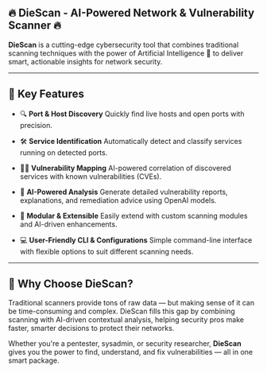 ## 🔥 DieScan - AI-Powered Network & Vulnerability Scanner 🔥

**DieScan** is a cutting-edge cybersecurity tool that combines traditional scanning techniques with the power of Artificial Intelligence 🤖 to deliver smart, actionable insights for network security.

---

## 🚀 Key Features

* 🔍 **Port & Host Discovery**
  Quickly find live hosts and open ports with precision.

* 🛠️ **Service Identification**
  Automatically detect and classify services running on detected ports.

* 🕵️‍♂️ **Vulnerability Mapping**
  AI-powered correlation of discovered services with known vulnerabilities (CVEs).

* 🤖 **AI-Powered Analysis**
  Generate detailed vulnerability reports, explanations, and remediation advice using OpenAI models.

* 🧩 **Modular & Extensible**
  Easily extend with custom scanning modules and AI-driven enhancements.

* 💻 **User-Friendly CLI & Configurations**
  Simple command-line interface with flexible options to suit different scanning needs.

---

## 🎯 Why Choose DieScan?

Traditional scanners provide tons of raw data — but making sense of it can be time-consuming and complex. DieScan fills this gap by combining scanning with AI-driven contextual analysis, helping security pros make faster, smarter decisions to protect their networks.

Whether you're a pentester, sysadmin, or security researcher, **DieScan** gives you the power to find, understand, and fix vulnerabilities — all in one smart package.
